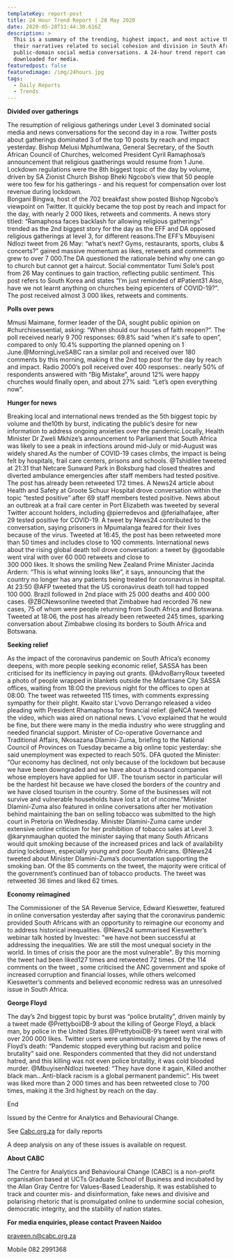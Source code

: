 ```yaml
---
templateKey: report-post
title: 24 Hour Trend Report | 28 May 2020
date: 2020-05-28T11:44:30.616Z
description: >
  This is a summary of the trending, highest impact, and most active themes and
  their narratives related to social cohesion and division in South African
  public-domain social media conversations. A 24-hour trend report can be
  downloaded for media.
featuredpost: false
featuredimage: /img/24hours.jpg
tags:
  - Daily Reports
  - Trends
---
```

**Divided over gatherings**

The resumption of religious gatherings under Level 3 dominated social media and news conversations for the second day in a row. Twitter posts about gatherings dominated 3 of the top 10 posts by reach and impact yesterday. Bishop Melusi Mphumlwana, General Secretary, of the South African Council of Churches, welcomed President Cyril Ramaphosa’s announcement that religious gaatherings would resume from 1 June.\
Lockdown regulations were the 8th biggest topic of the day by volume, driven by SA Zionist Church Bishop Bheki Ngcobo’s view that 50 people were too few for his gatherings - and his request for compensation over lost revenue during lockdown.\
Bongani Bingwa, host of the 702 breakfast show posted Bishop Ngcobo’s viewpoint on Twitter. It quickly became the top post by reach and impact for the day, with nearly 2 000 likes, retweets and comments. A news story titled: “Ramaphosa faces backlash for allowing religious gatherings” trended as the 2nd biggest story for the day as the EFF and DA opposed religious gatherings at level 3, for different reasons.The EFF’s Mbuyiseni Ndlozi tweet from 26 May: “what’s next? Gyms, restaurants, sports, clubs & concerts?” gained massive momentum as likes, retweets and comments grew to over 7 000.The DA questioned the rationale behind why one can go to church but cannot get a haircut. Social commentator Tumi Sole’s post from 26 May continues to gain traction, reflecting public sentiment. This post refers to South Korea and states “I’m just reminded of #Patient31 Also, have we not learnt anything on churches being epicenters of COVID-19?”. The post received almost 3 000 likes, retweets and comments. 

**Polls over pews**

Mmusi Maimane, former leader of the DA, sought public opinion on #churchisessential, asking: “When should our houses of faith reopen?”. The poll received nearly 9 700 responses: 69.8% said “when it's safe to open”, compared to only 10.4% supporting the planned opening on 1 June.@MorningLiveSABC ran a similar poll and received over 180 comments by this morning, making it the 2nd top post for the day by reach and impact. Radio 2000’s poll received over 400 responses:. nearly 50% of respondents answered with “Big Mistake”, around 12% were happy churches would finally open, and about 27% said: “Let’s open everything now”.

**Hunger for news**

Breaking local and international news trended as the 5th biggest topic by volume and the10th by burst, indicating the public’s desire for new information to address ongoing anxieties over the pandemic.Locally, Health Minister Dr Zweli Mkhize’s announcement to Parliament that South Africa was likely to see a peak in infections around mid-July or mid-August was widely shared.As the number of COVID-19 cases climbs, the impact is being felt by hospitals, frail care centers, prisons and schools. @Tshidilee tweeted at 21:31 that Netcare Sunward Park in Boksburg had closed theatres and diverted ambulance emergencies after staff members had tested positive. The post has already been retweeted 172 times. A News24 article about Health and Safety at Groote Schuur Hospital drove conversation within the topic “tested positive” after 69 staff members tested positive. News about an outbreak at a frail care center in Port Elizabeth was tweeted by several Twitter account holders, including @pierredevos and @ferialhafajee, after 29 tested positive for COVID-19. A tweet by News24 contributed to the conversation, saying prisoners in Mpumalanga feared for their lives because of the virus. Tweeted at 16:45, the post has been retweeted more than 50 times and includes close to 100 comments. International news about the rising global death toll drove conversation: a tweet by @goodable went viral with over 60 000 retweets and close to\
300 000 likes. It shows the smiling New Zealand Prime Minister Jacinda Ardern: “This is what winning looks like”, it says, announcing that the country no longer has any patients being treated for coronavirus in hospital. At 23:50 @AFP tweeted that the US coronavirus death toll had topped\
100 000. Brazil followed in 2nd place with 25 000 deaths and 400 000 cases. @ZBCNewsonline tweeted that Zimbabwe had recorded 76 new cases, 75 of whom were people returning from South Africa and Botswana. Tweeted at 18:06, the post has already been retweeted 245 times, sparking conversation about Zimbabwe closing its borders to South Africa and Botswana. 

**Seeking relief**

As the impact of the coronavirus pandemic on South Africa’s economy deepens, with more people seeking economic relief, SASSA has been criticised for its inefficiency in paying out grants. @AdvoBarryRoux tweeted a photo of people wrapped in blankets outside the Mdantsane City SASSA offices, waiting from 18:00 the previous night for the offices to open at 08:00. The tweet was retweeted 115 times, with comments expressing sympathy for their plight. Kwaito star L'vovo Derrango released a video pleading with President Rhamaphosa for financial relief. @eNCA tweeted the video, which was aired on national news. L’vovo explained that he would be fine, but there were many in the media industry who were struggling and needed financial support. Minister of Co-operative Governance and Traditional Affairs, Nkosazana Dlamini-Zuma, briefing to the National Council of Provinces on Tuesday became a big online topic yesterday: she said unemployment was expected to reach 50%. DFA quoted the Minister: “Our economy has declined, not only because of the lockdown but because we have been downgraded and we have about a thousand companies whose employers have applied for UIF. The tourism sector in particular will be the hardest hit because we have closed the borders of the country and we have closed tourism in the country. Some of the businesses will not survive and vulnerable households have lost a lot of income.”Minister Dlamini-Zuma also featured in online conversations after her motivation behind maintaining the ban on selling tobacco was submitted to the high court in Pretoria on Wednesday. Minister Dlamini-Zuma came under extensive online criticism for her prohibition of tobacco sales at Level 3. @karynmaughan quoted the minister saying that many South Africans would quit smoking because of the increased prices and lack of availability during lockdown, especially young and poor South Africans. @News24 tweeted about Minister Dlamini-Zuma’s documentation supporting the smoking ban. Of the 85 comments on the tweet, the majority were critical of the government’s continued ban of tobacco products. The tweet was retweeted 36 times and liked 62 times. 

**Economy reimagined**

The Commissioner of the SA Revenue Service, Edward Kieswetter, featured in online conversation yesterday after saying that the coronavirus pandemic provided South Africans with an opportunity to reimagine our economy and to address historical inequalities. @News24 summarised Kieswetter’s webinar talk hosted by Investec: "we have not been successful at addressing the inequalities. We are still the most unequal society in the world. In times of crisis the poor are the most vulnerable". By this morning the tweet had been liked127 times and retweeted 72 times. Of the 114 comments on the tweet , some criticised the ANC government and spoke of increased corruption and financial losses, while others welcomed Kieswetter’s comments and believed economic redress was an unresolved issue in South Africa. 

**George Floyd**

The day’s 2nd biggest topic by burst was “police brutality”, driven mainly by a tweet made @PrettyboiiDB-9 about the killing of George Floyd, a black man, by police in the United States.@PrettyboiiDB-9’s tweet went viral with over 200 000 likes. Twitter users were unanimously angered by the news of Floyd’s death: “Pandemic stopped everything but racism and police brutality” said one. Responders commented that they did not understand hatred, and this killing was not even police brutality, it was cold blooded murder. @MbuyisenNdlozi tweeted: “They have done it again, Killed another black man...Anti-black racism is a global permanent pandemic”. His tweet was liked more than 2 000 times and has been retweeted close to 700 times, making it the 3rd highest by reach on the day. 

End

Issued by the Centre for Analytics and Behavioural Change.

See [Cabc.org.za](http://cabc.org.za/) for daily reports

A deep analysis on any of these issues is available on request.

**About CABC**

The Centre for Analytics and Behavioural Change (CABC) is a non-profit organisation based at UCTs Graduate School of Business and incubated by the Allan Gray Centre for Values-Based Leadership. It was established to track and counter mis- and disinformation, fake news and divisive and polarising rhetoric that is promulgated online to undermine social cohesion, democratic integrity, and the stability of nation states.

**For media enquiries, please contact Praveen Naidoo**

[praveen.n@cabc.org.za](mailto:praveennaidoo123@gmail.com)

Mobile 082 2991368